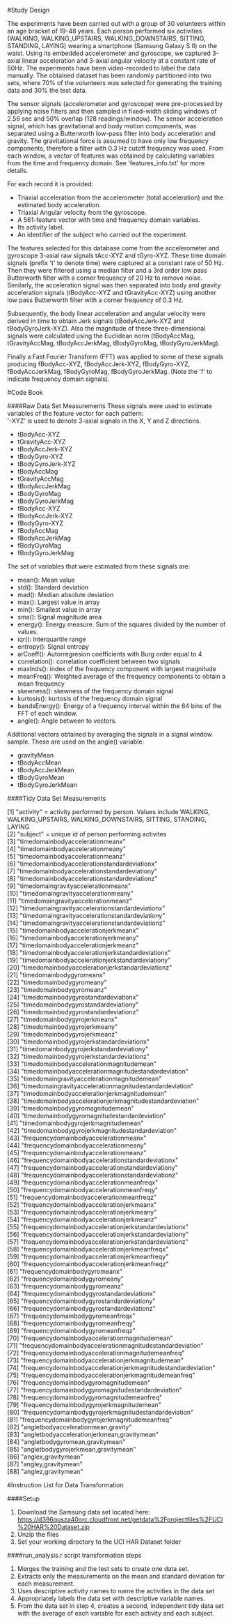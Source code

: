 #Study Design

The experiments have been carried out with a group of 30 volunteers within an age bracket of 19-48 years. Each person performed 
six activities (WALKING, WALKING_UPSTAIRS, WALKING_DOWNSTAIRS, SITTING, STANDING, LAYING) wearing a smartphone (Samsung Galaxy S II) 
on the waist. Using its embedded accelerometer and gyroscope, we captured 3-axial linear acceleration and 3-axial angular velocity 
at a constant rate of 50Hz. The experiments have been video-recorded to label the data manually. The obtained dataset has been 
randomly partitioned into two sets, where 70% of the volunteers was selected for generating the training data and 30% the test data. 

The sensor signals (accelerometer and gyroscope) were pre-processed by applying noise filters and then sampled in fixed-width sliding
windows of 2.56 sec and 50% overlap (128 readings/window). The sensor acceleration signal, which has gravitational and body motion 
components, was separated using a Butterworth low-pass filter into body acceleration and gravity. The gravitational force is assumed 
to have only low frequency components, therefore a filter with 0.3 Hz cutoff frequency was used. From each window, a vector of features 
was obtained by calculating variables from the time and frequency domain. See 'features_info.txt' for more details. 

For each record it is provided:

- Triaxial acceleration from the accelerometer (total acceleration) and the estimated body acceleration.
- Triaxial Angular velocity from the gyroscope. 
- A 561-feature vector with time and frequency domain variables. 
- Its activity label. 
- An identifier of the subject who carried out the experiment.

The features selected for this database come from the accelerometer and gyroscope 3-axial raw signals tAcc-XYZ and tGyro-XYZ. These 
time domain signals (prefix 't' to denote time) were captured at a constant rate of 50 Hz. Then they were filtered using a median 
filter and a 3rd order low pass Butterworth filter with a corner frequency of 20 Hz to remove noise. Similarly, the acceleration signal 
was then separated into body and gravity acceleration signals (tBodyAcc-XYZ and tGravityAcc-XYZ) using another low pass Butterworth 
filter with a corner frequency of 0.3 Hz. 

Subsequently, the body linear acceleration and angular velocity were derived in time to obtain Jerk signals (tBodyAccJerk-XYZ and 
tBodyGyroJerk-XYZ). Also the magnitude of these three-dimensional signals were calculated using the Euclidean norm (tBodyAccMag, 
tGravityAccMag, tBodyAccJerkMag, tBodyGyroMag, tBodyGyroJerkMag). 

Finally a Fast Fourier Transform (FFT) was applied to some of these signals producing fBodyAcc-XYZ, fBodyAccJerk-XYZ, fBodyGyro-XYZ, 
fBodyAccJerkMag, fBodyGyroMag, fBodyGyroJerkMag. (Note the 'f' to indicate frequency domain signals). 

#Code Book

####Raw Data Set Measurements
These signals were used to estimate variables of the feature vector for each pattern:  
'-XYZ' is used to denote 3-axial signals in the X, Y and Z directions.

- tBodyAcc-XYZ
- tGravityAcc-XYZ
- tBodyAccJerk-XYZ
- tBodyGyro-XYZ
- tBodyGyroJerk-XYZ
- tBodyAccMag
- tGravityAccMag
- tBodyAccJerkMag
- tBodyGyroMag
- tBodyGyroJerkMag
- fBodyAcc-XYZ
- fBodyAccJerk-XYZ
- fBodyGyro-XYZ
- fBodyAccMag
- fBodyAccJerkMag
- fBodyGyroMag
- fBodyGyroJerkMag

The set of variables that were estimated from these signals are: 

- mean(): Mean value
- std(): Standard deviation
- mad(): Median absolute deviation 
- max(): Largest value in array
- min(): Smallest value in array
- sma(): Signal magnitude area
- energy(): Energy measure. Sum of the squares divided by the number of values. 
- iqr(): Interquartile range 
- entropy(): Signal entropy
- arCoeff(): Autorregresion coefficients with Burg order equal to 4
- correlation(): correlation coefficient between two signals
- maxInds(): index of the frequency component with largest magnitude
- meanFreq(): Weighted average of the frequency components to obtain a mean frequency
- skewness(): skewness of the frequency domain signal 
- kurtosis(): kurtosis of the frequency domain signal 
- bandsEnergy(): Energy of a frequency interval within the 64 bins of the FFT of each window.
- angle(): Angle between to vectors.

Additional vectors obtained by averaging the signals in a signal window sample. These are used on the angle() variable:

- gravityMean
- tBodyAccMean
- tBodyAccJerkMean
- tBodyGyroMean
- tBodyGyroJerkMean

####Tidy Data Set Measurements

 [1] "activity" = activity performed by person. Values include WALKING, WALKING_UPSTAIRS, WALKING_DOWNSTAIRS, SITTING, STANDING, LAYING                                                    
 [2] "subject" = unique id of person performing activites                                                    
 [3] "timedomainbodyaccelerationmeanx"                             
 [4] "timedomainbodyaccelerationmeany"                             
 [5] "timedomainbodyaccelerationmeanz"                             
 [6] "timedomainbodyaccelerationstandardeviationx"                 
 [7] "timedomainbodyaccelerationstandardeviationy"                 
 [8] "timedomainbodyaccelerationstandardeviationz"                 
 [9] "timedomaingravityaccelerationmeanx"                          
[10] "timedomaingravityaccelerationmeany"                          
[11] "timedomaingravityaccelerationmeanz"                          
[12] "timedomaingravityaccelerationstandardeviationx"              
[13] "timedomaingravityaccelerationstandardeviationy"              
[14] "timedomaingravityaccelerationstandardeviationz"              
[15] "timedomainbodyaccelerationjerkmeanx"                         
[16] "timedomainbodyaccelerationjerkmeany"                         
[17] "timedomainbodyaccelerationjerkmeanz"                         
[18] "timedomainbodyaccelerationjerkstandardeviationx"             
[19] "timedomainbodyaccelerationjerkstandardeviationy"             
[20] "timedomainbodyaccelerationjerkstandardeviationz"             
[21] "timedomainbodygyromeanx"                                     
[22] "timedomainbodygyromeany"                                     
[23] "timedomainbodygyromeanz"                                     
[24] "timedomainbodygyrostandardeviationx"                         
[25] "timedomainbodygyrostandardeviationy"                         
[26] "timedomainbodygyrostandardeviationz"                         
[27] "timedomainbodygyrojerkmeanx"                                 
[28] "timedomainbodygyrojerkmeany"                                 
[29] "timedomainbodygyrojerkmeanz"                                 
[30] "timedomainbodygyrojerkstandardeviationx"                     
[31] "timedomainbodygyrojerkstandardeviationy"                     
[32] "timedomainbodygyrojerkstandardeviationz"                     
[33] "timedomainbodyaccelerationmagnitudemean"                     
[34] "timedomainbodyaccelerationmagnitudestandardeviation"         
[35] "timedomaingravityaccelerationmagnitudemean"                  
[36] "timedomaingravityaccelerationmagnitudestandardeviation"      
[37] "timedomainbodyaccelerationjerkmagnitudemean"                 
[38] "timedomainbodyaccelerationjerkmagnitudestandardeviation"     
[39] "timedomainbodygyromagnitudemean"                             
[40] "timedomainbodygyromagnitudestandardeviation"                 
[41] "timedomainbodygyrojerkmagnitudemean"                         
[42] "timedomainbodygyrojerkmagnitudestandardeviation"             
[43] "frequencydomainbodyaccelerationmeanx"                        
[44] "frequencydomainbodyaccelerationmeany"                        
[45] "frequencydomainbodyaccelerationmeanz"                        
[46] "frequencydomainbodyaccelerationstandardeviationx"            
[47] "frequencydomainbodyaccelerationstandardeviationy"            
[48] "frequencydomainbodyaccelerationstandardeviationz"            
[49] "frequencydomainbodyaccelerationmeanfreqx"                    
[50] "frequencydomainbodyaccelerationmeanfreqy"                    
[51] "frequencydomainbodyaccelerationmeanfreqz"                    
[52] "frequencydomainbodyaccelerationjerkmeanx"                    
[53] "frequencydomainbodyaccelerationjerkmeany"                    
[54] "frequencydomainbodyaccelerationjerkmeanz"                    
[55] "frequencydomainbodyaccelerationjerkstandardeviationx"        
[56] "frequencydomainbodyaccelerationjerkstandardeviationy"        
[57] "frequencydomainbodyaccelerationjerkstandardeviationz"        
[58] "frequencydomainbodyaccelerationjerkmeanfreqx"                
[59] "frequencydomainbodyaccelerationjerkmeanfreqy"                
[60] "frequencydomainbodyaccelerationjerkmeanfreqz"                
[61] "frequencydomainbodygyromeanx"                                
[62] "frequencydomainbodygyromeany"                                
[63] "frequencydomainbodygyromeanz"                                
[64] "frequencydomainbodygyrostandardeviationx"                    
[65] "frequencydomainbodygyrostandardeviationy"                    
[66] "frequencydomainbodygyrostandardeviationz"                    
[67] "frequencydomainbodygyromeanfreqx"                            
[68] "frequencydomainbodygyromeanfreqy"                            
[69] "frequencydomainbodygyromeanfreqz"                            
[70] "frequencydomainbodyaccelerationmagnitudemean"                
[71] "frequencydomainbodyaccelerationmagnitudestandardeviation"    
[72] "frequencydomainbodyaccelerationmagnitudemeanfreq"            
[73] "frequencydomainbodyaccelerationjerkmagnitudemean"            
[74] "frequencydomainbodyaccelerationjerkmagnitudestandardeviation"
[75] "frequencydomainbodyaccelerationjerkmagnitudemeanfreq"        
[76] "frequencydomainbodygyromagnitudemean"                        
[77] "frequencydomainbodygyromagnitudestandardeviation"            
[78] "frequencydomainbodygyromagnitudemeanfreq"                    
[79] "frequencydomainbodygyrojerkmagnitudemean"                    
[80] "frequencydomainbodygyrojerkmagnitudestandardeviation"        
[81] "frequencydomainbodygyrojerkmagnitudemeanfreq"                
[82] "angletbodyaccelerationmean,gravity"                          
[83] "angletbodyaccelerationjerkmean,gravitymean"                  
[84] "angletbodygyromean,gravitymean"                              
[85] "angletbodygyrojerkmean,gravitymean"                          
[86] "anglex,gravitymean"                                          
[87] "angley,gravitymean"                                          
[88] "anglez,gravitymean"  

#Instruction List for Data Transformation

####Setup
1. Download the Samsung data set located here: https://d396qusza40orc.cloudfront.net/getdata%2Fprojectfiles%2FUCI%20HAR%20Dataset.zip
2. Unzip the files
3. Set your working directory to the UCI HAR Dataset folder

####run_analysis.r script transformation steps         
1. Merges the training and the test sets to create one data set.
2. Extracts only the measurements on the mean and standard deviation for each measurement.
3. Uses descriptive activity names to name the activities in the data set
4. Appropriately labels the data set with descriptive variable names.
5. From the data set in step 4, creates a second, independent tidy data set with the average of each variable for each activity and each subject.
